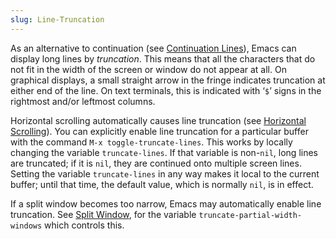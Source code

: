 ```yaml
---
slug: Line-Truncation
---
```


As an alternative to continuation (see [Continuation Lines](Continuation-Lines)), Emacs can display long lines by *truncation*. This means that all the characters that do not fit in the width of the screen or window do not appear at all. On graphical displays, a small straight arrow in the fringe indicates truncation at either end of the line. On text terminals, this is indicated with ‘`$`’ signs in the rightmost and/or leftmost columns.

Horizontal scrolling automatically causes line truncation (see [Horizontal Scrolling](Horizontal-Scrolling)). You can explicitly enable line truncation for a particular buffer with the command `M-x toggle-truncate-lines`. This works by locally changing the variable `truncate-lines`. If that variable is non-`nil`, long lines are truncated; if it is `nil`, they are continued onto multiple screen lines. Setting the variable `truncate-lines` in any way makes it local to the current buffer; until that time, the default value, which is normally `nil`, is in effect.

If a split window becomes too narrow, Emacs may automatically enable line truncation. See [Split Window](Split-Window), for the variable `truncate-partial-width-windows` which controls this.

